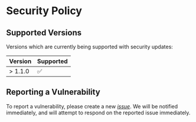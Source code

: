 # Security Policy

## Supported Versions

Versions which are currently being supported with security updates:

| Version  | Supported          |
| -------- | ------------------ |
| > 1.1.0  | :white_check_mark: |

## Reporting a Vulnerability

To report a vulnerability, please create a new [*issue*](https://github.com/DerwenAI/pynock/issues).
We will be notified immediately, and will attempt to respond on the reported issue immediately.
